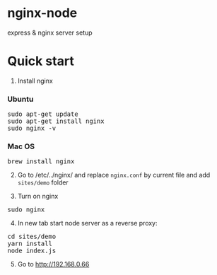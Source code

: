 # nginx-node
express &amp; nginx server setup

# Quick start


1. Install nginx 

### Ubuntu
<pre>
sudo apt-get update
sudo apt-get install nginx
sudo nginx -v
</pre>

### Mac OS
<pre>
brew install nginx
</pre>

2. Go to /etc/../nginx/ and replace <code>nginx.conf</code> by current file and add <code>sites/demo</code> folder

3. Turn on nginx
<pre>
sudo nginx
</pre>

4. In new tab start node server as a reverse proxy:
<pre>
cd sites/demo
yarn install
node index.js
</pre>

5. Go to http://192.168.0.66
